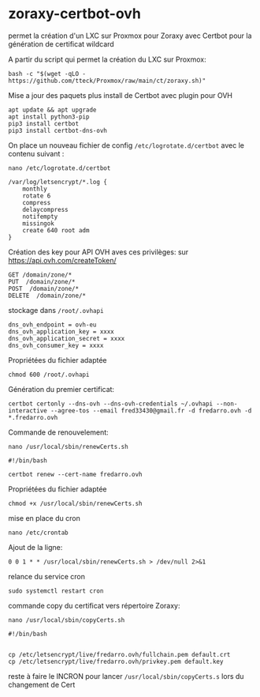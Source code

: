 # zoraxy-certbot-ovh
permet la création d'un LXC sur Proxmox pour Zoraxy avec Certbot pour la génération de certificat wildcard

A partir du script qui permet la création du LXC sur Proxmox:

```bash -c "$(wget -qLO - https://github.com/tteck/Proxmox/raw/main/ct/zoraxy.sh)"```

Mise a jour des paquets plus install de Certbot avec plugin pour OVH
```
apt update && apt upgrade
apt install python3-pip
pip3 install certbot
pip3 install certbot-dns-ovh
```
On place  un nouveau fichier de config ``/etc/logrotate.d/certbot`` avec le contenu suivant :
```
nano /etc/logrotate.d/certbot

```


```
/var/log/letsencrypt/*.log {
    monthly
    rotate 6
    compress
    delaycompress
    notifempty
    missingok
    create 640 root adm
}
```
Création des key pour API OVH aves ces privilèges: sur https://api.ovh.com/createToken/
```
GET /domain/zone/*
PUT  /domain/zone/* 
POST  /domain/zone/* 
DELETE  /domain/zone/*
```

stockage dans ``/root/.ovhapi``
```
dns_ovh_endpoint = ovh-eu
dns_ovh_application_key = xxxx
dns_ovh_application_secret = xxxx
dns_ovh_consumer_key = xxxx

```
Propriétées du fichier adaptée
```
chmod 600 /root/.ovhapi

```

Génération du premier certificat:
```
certbot certonly --dns-ovh --dns-ovh-credentials ~/.ovhapi --non-interactive --agree-tos --email fred33430@gmail.fr -d fredarro.ovh -d *.fredarro.ovh

```

Commande de renouvelement:
```
nano /usr/local/sbin/renewCerts.sh
```

```                                                                          
#!/bin/bash

certbot renew --cert-name fredarro.ovh
```

Propriétées du fichier adaptée
```
chmod +x /usr/local/sbin/renewCerts.sh
```


mise en place du cron
```
nano /etc/crontab
```

Ajout de la ligne:
```
0 0 1 * * /usr/local/sbin/renewCerts.sh > /dev/null 2>&1
```
relance du service cron
```
sudo systemctl restart cron
```

commande copy du certificat vers répertoire Zoraxy:
```
nano /usr/local/sbin/copyCerts.sh
```

```
#!/bin/bash


cp /etc/letsencrypt/live/fredarro.ovh/fullchain.pem default.crt
cp /etc/letsencrypt/live/fredarro.ovh/privkey.pem default.key
```

reste à faire le INCRON pour lancer ``/usr/local/sbin/copyCerts.s`` lors du changement de Cert
